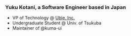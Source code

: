 ### Yuku Kotani, a Software Engineer based in Japan

- VP of Technology @ [Ubie, Inc.](https://company.ubiehealth.com/)
- Undergraduate Student @ Univ. of Tsukuba
- Maintainer of @kuma-ui
